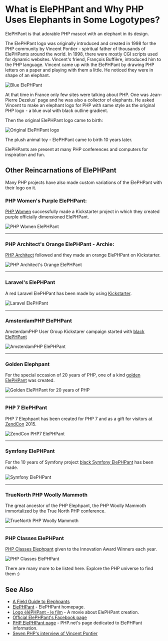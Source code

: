 # What is ElePHPant and Why PHP Uses Elephants in Some Logotypes?

ElePHPant is that adorable PHP mascot with an elephant in its design.

The ElePHPant logo was originally introduced and created in 1998 for the PHP
community by Vincent Pontier - spiritual father of thousands of ElePHPants
around the world. In 1998, there were mostly CGI scripts used for dynamic
websites. Vincent's friend, François Buffière, introduced him to the PHP language.
Vincent came up with the ElePHPant by drawing PHP letters on a paper and playing
with them a little. He noticed they were in shape of an elephant.

![Blue ElePHPant](https://raw.githubusercontent.com/php-earth/PHP.earth/master/assets/images/community/elephpantblue.png "Blue ElePHPant")

At that time in France only few sites were talking about PHP. One was Jean-Pierre
Dezelus' page and he was also a collector of elephants. He asked Vincent to make
an elephant logo for PHP with same style as the original PHP logo - a blue oval
with black outline gradient.

Then the original ElePHPant logo came to birth:

![Original ElePHPant logo](https://raw.githubusercontent.com/php-earth/PHP.earth/master/assets/images/community/elephpant.png "Original ElePHPant logo")

The plush animal toy - ElePHPant came to birth 10 years later.

ElePHPants are present at many PHP conferences and computers for inspiration and
fun.

## Other Reincarnations of ElePHPant

Many PHP projects have also made custom variations of the ElePHPant with their
logo on it.

### PHP Women's Purple ElePHPant:

  [PHP Women](http://phpwomen.org/) successfully made a Kickstarter project in
  which they created purple officially dimensioned ElePHPant.

  ![PHP Women ElePHPant](https://raw.githubusercontent.com/php-earth/PHP.earth/master/assets/images/community/phpwomen.png "PHP Women ElePHPant")

---

### PHP Architect's Orange ElePHPant - Archie:

  [PHP Architect](http://www.phparch.com/) followed and they made an orange
  ElePHPant on Kickstarter.

  ![PHP Architect's Orange ElePHPant](https://raw.githubusercontent.com/php-earth/PHP.earth/master/assets/images/community/elephpant-archie.png "PHP Architect's ElePHPant Archie")

---

### Laravel's ElePHPant

  A red Laravel ElePHPant has been made by using [Kickstarter](https://www.kickstarter.com/projects/1560940280/laravel-Elephpant).

  ![Laravel ElePHPant](https://raw.githubusercontent.com/php-earth/PHP.earth/master/assets/images/community/laravelelephpant.png "Laravel ElePHPant")

---

### AmsterdamPHP ElePHPant

  AmsterdamPHP User Group Kickstarer campaign started with [black ElePHPant](https://www.kickstarter.com/projects/rdohms/the-amsterdamphp-elephpant)

  ![AmsterdamPHP ElePHPant](https://raw.githubusercontent.com/php-earth/PHP.earth/master/assets/images/community/blackelephpant.png "AmsterdamPHP ElePHPant")

---

### Golden Elephpant

  For the special occasion of 20 years of PHP, one of a kind [golden ElePHPant](https://twitter.com/gelephpant) was created.

  ![Golden ElePHPant for 20 years of PHP](https://raw.githubusercontent.com/php-earth/PHP.earth/master/assets/images/community/goldenelephpant.png "Golden ElePHPant")

---

### PHP 7 ElePHPant

  PHP 7 Elephpant has been created for PHP 7 and as a gift for visitors at [ZendCon](http://www.zendcon.com/) 2015.

  ![ZendCon PHP7 ElePHPant](https://raw.githubusercontent.com/php-earth/PHP.earth/master/assets/images/community/php7elephpant.png "ZendCon PHP7 Elephpant")

---

### Symfony ElePHPant

  For the 10 years of Symfony project [black Symfony ElePHPant](http://symfony.com/blog/the-wait-is-finally-over-the-symfony-elephpants-have-arrived) has been made.

  ![Symfony ElePHPant](https://raw.githubusercontent.com/php-earth/PHP.earth/master/assets/images/community/symfonyelephpant.png "Symfony ElePHPant")

---

### TrueNorth PHP Woolly Mammoth

  The great ancestor of the PHP Elephpant, the PHP Woolly Mammoth immortalized by the True North PHP conference.

  ![TrueNorth PHP Woolly Mammoth](https://raw.githubusercontent.com/php-earth/PHP.earth/master/assets/images/community/mammoth.png)

---

### PHP Classes ElePHPant

  [PHP Classes Elephpant](http://www.phpclasses.org/blog/post/372-How-to-Win-a-Big-PHP-ElePHPant-Plush-Mascott-Every-Month-and-Innovation-Award-Certificates.html) given to the Innovation Award Winners each year.

  ![PHP Classes ElePHPant](https://raw.githubusercontent.com/php-earth/PHP.earth/master/assets/images/community/phpclasses-elephpant.jpg)

There are many more to be listed here. Explore the PHP universe to find them :)

## See Also

* [A Field Guide to Elephpants](http://afieldguidetoelephpants.net/)
* [ElePHPant](http://www.elephpant.com/) - ElePHPant homepage.
* [Logo éléPHPant - le film](https://www.youtube.com/watch?v=eRYkUASUpZ0) - A movie about ElePHPant creation.
* [Official ElePHPant's Facebook page](https://www.facebook.com/pages/elePHPant-Official/774704769242207)
* [PHP ElePHPant page](http://php.net/elephpant.php) - PHP.net's page dedicated to ElePHPant information.
* [Seven PHP's interview of Vincent Pontier](http://7php.com/elephpant/#A_Small_Intro_PHP_The_PHP_Community)
